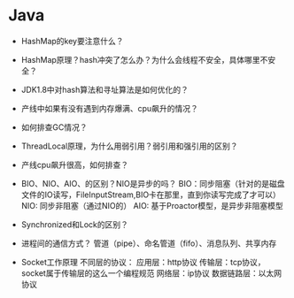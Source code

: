# Java
- HashMap的key要注意什么？
- HashMap原理？hash冲突了怎么办？为什么会线程不安全，具体哪里不安全？
- JDK1.8中对hash算法和寻址算法是如何优化的？
- 产线中如果有没有遇到内存爆满、cpu飙升的情况？
- 如何排查GC情况？
- ThreadLocal原理，为什么用弱引用？弱引用和强引用的区别？
- 产线cpu飙升很高，如何排查？
- BIO、NIO、AIO、的区别？NIO是异步的吗？
  BIO：同步阻塞（针对的是磁盘文件的IO读写，FileInputStream,BIO卡在那里，直到你读写完成了才可以）
  NIO: 同步非阻塞（通过NIO的）
  AIO: 基于Proactor模型，是异步非阻塞模型


- Synchronized和Lock的区别？

- 进程间的通信方式？
  管道（pipe）、命名管道（fifo）、消息队列、共享内存

- Socket工作原理
  不同层的协议：
  应用层：http协议
  传输层：tcp协议，socket属于传输层的这么一个编程规范
  网络层：ip协议
  数据链路层：以太网协议

